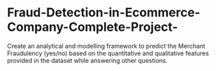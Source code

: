 # Fraud-Detection-in-Ecommerce-Company-Complete-Project-
Create an analytical and modelling framework to predict the Merchant Fraudulency (yes/no) based on the quantitative and qualitative features provided in the dataset while answering other questions.
